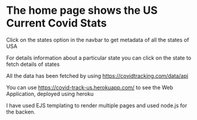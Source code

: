 # The home page shows the US Current Covid Stats

 Click on the states option in the navbar to get metadata of all the states of USA

 For details information about a particular state you can click on the state to fetch details of states

 All the data has been fetched by using https://covidtracking.com/data/api

 You can use https://covid-track-us.herokuapp.com/ to see the Web Application, deployed using heroku

 I have used EJS templating to render multiple pages and used node.js for the backen.
